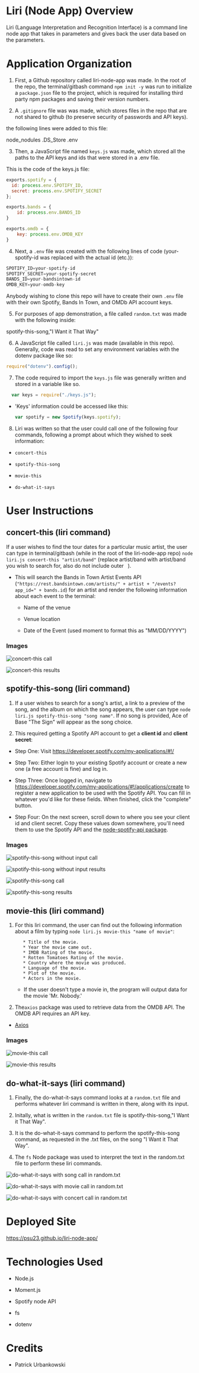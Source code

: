 # Liri (Node App) Overview
Liri (Language Interpretation and Recognition Interface) is a command line node app that takes in parameters and gives back the user data based on the parameters.

# Application Organization

1. First, a Github repository called liri-node-app was made. In the root of the repo, the terminal/gitbash command `npm init -y` was run to initialize a `package.json` file to the project, which is required for installing third party npm packages and saving their version numbers. 

2. A `.gitignore` file was was made, which stores files in the repo that are not shared to github (to preserve security of passwords and API keys).

the following lines were added to this file:

node_nodules
.DS_Store
.env

3. Then, a JavaScript file named `keys.js` was made, which stored all the paths to the API keys and ids that were stored in a .env file.

This is the code of the keys.js file:

```js
exports.spotify = {
  id: process.env.SPOTIFY_ID,
  secret: process.env.SPOTIFY_SECRET
};

exports.bands = {
    id: process.env.BANDS_ID
}

exports.omdb = {
    key: process.env.OMDB_KEY
}
```

4. Next, a `.env` file was created with the following lines of code (your-spotify-id was replaced with the actual id (etc.)):

```js
SPOTIFY_ID=your-spotify-id
SPOTIFY_SECRET=your-spotify-secret
BANDS_ID=your-bandsintown-id
OMDB_KEY=your-omdb-key
```

Anybody wishing to clone this repo will have to create their own `.env` file with their own Spotify, Bands In Town, and OMDb API account keys.

5. For purposes of app demonstration, a file called `random.txt` was made with the following inside:

spotify-this-song,"I Want it That Way"

6. A JavaScript file called `liri.js` was made (available in this repo). Generally, code was read to set any environment variables with the dotenv package like so:

```js
require("dotenv").config();
```

7. The code required to import the `keys.js` file was generally written and stored in a variable like so.

```js
  var keys = require("./keys.js");
```
  
* 'Keys' information could be accessed like this:

  ```js
  var spotify = new Spotify(keys.spotify);
  ```

8. Liri was written so that the user could call one of the following four commands, following a prompt about which they wished to seek information:

* `concert-this`

* `spotify-this-song`

* `movie-this`

* `do-what-it-says`

# User Instructions

## concert-this (liri command)

If a user wishes to find the tour dates for a particular music artist, the user can type in terminal/gitbash (while in the root of the liri-node-app repo) `node liri.js concert-this "artist/band"` (replace artist/band with artist/band you wish to search for, also do not include outer ` `).

* This will search the Bands in Town Artist Events API (`"https://rest.bandsintown.com/artists/" + artist + "/events?app_id=" + bands.id`) for an artist and render the following information about each event to the terminal:

     * Name of the venue

     * Venue location

     * Date of the Event (used moment to format this as "MM/DD/YYYY")

### Images

![concert-this call](images/img_01.png)

![concert-this results](images/img_02.png)

## spotify-this-song (liri command)

1. If a user wishes to search for a song's artist, a link to a preview of the song, and the album on which the song appears, the user can type `node liri.js spotify-this-song "song name"`. If no song is provided, Ace of Base "The Sign" will appear as the song choice.

2. This required getting a Spotify API account to get a **client id** and **client secret**:

* Step One: Visit <https://developer.spotify.com/my-applications/#!/>

* Step Two: Either login to your existing Spotify account or create a new one (a free account is fine) and log in.

* Step Three: Once logged in, navigate to <https://developer.spotify.com/my-applications/#!/applications/create> to register a new application to be used with the Spotify API. You can fill in whatever you'd like for these fields. When finished, click the "complete" button.

* Step Four: On the next screen, scroll down to where you see your client id and client secret. Copy these values down somewhere, you'll need them to use the Spotify API and the [node-spotify-api package](https://www.npmjs.com/package/node-spotify-api).

### Images

![spotify-this-song without input call](images/img_03.png)

![spotify-this-song without input results](images/img_04.png)

![spotify-this-song call](images/img_05.png)

![spotify-this-song results](images/img_06.png)

## movie-this (liri command)

1. For this liri command, the user can find out the following information about a film by typing `node liri.js movie-this "name of movie"`:

    ```
       * Title of the movie.
       * Year the movie came out.
       * IMDB Rating of the movie.
       * Rotten Tomatoes Rating of the movie.
       * Country where the movie was produced.
       * Language of the movie.
       * Plot of the movie.
       * Actors in the movie.
     ```

     * If the user doesn't type a movie in, the program will output data for the movie 'Mr. Nobody.'

2. The`axios` package was used to retrieve data from the OMDB API. The OMDB API requires an API key.

* [Axios](https://www.npmjs.com/package/axios)

### Images

![movie-this call](images/img_07.png)

![movie-this results](images/img_08.png)

## do-what-it-says (liri command)

1. Finally, the do-what-it-says command looks at a `random.txt` file and performs whatever liri command is written in there, along with its input. 

2. Initally, what is written in the `random.txt` file is spotify-this-song,"I Want it That Way". 

3. It is the do-what-it-says command to perform the spotify-this-song command, as requested in the .txt files, on the song "I Want it That Way".

4. The `fs` Node package was used to interpret the text in the random.txt file to perform these liri commands.

![do-what-it-says with song call in random.txt](images/img_09.png)

![do-what-it-says with movie call in random.txt](images/img_10.png)

![do-what-it-says with concert call in random.txt](images/img_11.png)




# Deployed Site

https://psu23.github.io/liri-node-app/

# Technologies Used

* Node.js

* Moment.js

* Spotify node API

* fs

* dotenv

# Credits

* Patrick Urbankowski
